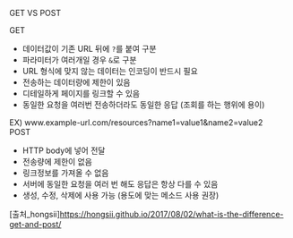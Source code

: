---
---
GET VS POST

<div class="post-stitle">GET</div>
<ul>
    <li>데이터값이 기존 URL 뒤에 <code class="code">?</code>를 붙여 구분</li>
    <li>파라미터가 여러개일 경우 <code class="code">&</code>로 구분</li>
    <li>URL 형식에 맞지 않는 데이터는 인코딩이 반드시 필요</li>
    <li>전송하는 데이터량에 제한이 있음</li>
    <li>디테일하게 페이지를 링크할 수 있음</li>
    <li>동일한 요청을 여러번 전송하더라도 동일한 응답 (조회를 하는 행위에 용이)</li>
</ul>
EX) <span class="bg-yl">www.example-url.com/resources?name1=value1&name2=value2</span>

<div class="post-stitle">POST</div>
<ul>
    <li>HTTP body에 넣어 전달</li>
    <li>전송량에 제한이 없음</li>
    <li>링크정보를 가져올 수 없음</li>
    <li>서버에 동일한 요청을 여러 번 해도 응답은 항상 다를 수 있음</li>
    <li>생성, 수정, 삭제에 사용 가능 (용도에 맞는 메소드 사용 권장)</li>
</ul>

[출처_hongsii]https://hongsii.github.io/2017/08/02/what-is-the-difference-get-and-post/